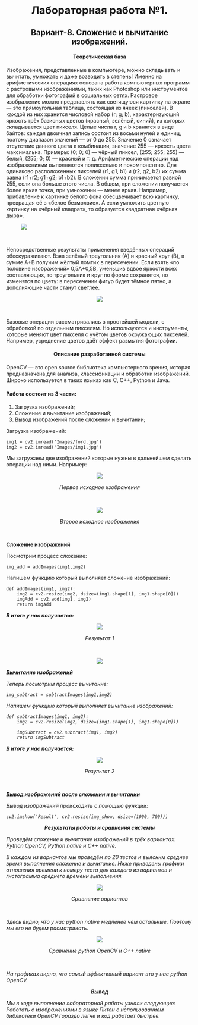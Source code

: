 <h1 align="center">Лабораторная работа №1.</h1>

<h2 align="center">Вариант-8. Сложение и вычитание изображений.</h2>

<h4 align="center">Теоретическая база</h4>

Изображения, представленные в компьютере, можно складывать и вычитать, умножать и даже возводить в степень! Именно на арифметических операциях основана работа компьютерных программ с растровыми изображениями, таких как Photoshop или инструментов для обработки фотографий в социальных сетях.
Растровое изображение можно представлять как светящуюся картинку на экране — это прямоугольная таблица, состоящая из ячеек (пикселей). В каждой из них хранится числовой набор (r; g; b), характеризующий яркость трёх базисных цветов (красный, зелёный, синий), из которых складывается цвет пикселя. Целые числа r, g и b хранятся в виде байтов: каждая двоичная запись состоит из восьми нулей и единиц, поэтому диапазон значений — от 0 до 255. Значение 0 означает отсутствие данного цвета в комбинации, значение 255 — яркость цвета максимальна. Примеры: (0; 0; 0) — чёрный пиксел, (255; 255; 255) — белый, (255; 0; 0) — красный и т. д.
Арифметические операции над изображениями выполняются попиксельно и покомпонентно. Для одинаково расположенных пикселей (r1, g1, b1) и (r2, g2, b2) их сумма равна (r1+r2; g1+g2; b1+b2). В сложении сумма принимается равной 255, если она больше этого числа. В общем, при сложении получается более яркая точка, при умножении — менее яркая. Например, прибавление к картинке белого фона обесцвечивает всю картинку, превращая её в «белое безмолвие». А если умножить цветную картинку на «чёрный квадрат», то образуется квадратная «чёрная дыра».

<figure>
  <p><img src="IMAGES/Рисунок1.png"></p>
  <figcaption align="center"></figcaption>
</figure><br>

Непосредственные результаты применения введённых операций обескураживают. Взяв зелёный треугольник (А) и красный круг (B), в сумме A+B получим жёлтый ломтик в пересечении. Если взять «по половине изображений» 0,5A+0,5B, уменьшив вдвое яркости всех составляющих, то треугольник и круг по форме сохранятся, но изменятся по цвету: в пересечении фигур будет тёмное пятно, а дополняющие части станут светлее.

<figure>
  <p align="center"><img src="IMAGES/Рисунок2.png"></p>
  <figcaption align="center"></figcaption>
</figure><br>

Базовые операции рассматривались в простейшей модели, с обработкой по отдельным пикселям. Но используются и инструменты, которые меняют цвет пикселя с учётом цветов окружающих пикселей. Например, усреднение цветов даёт эффект размытия фотографии.

<h4 align="center">Описание разработанной системы</h4>

OpenCV — это open source библиотека компьютерного зрения, которая предназначена для анализа, классификации и обработки изображений. Широко используется в таких языках как C, C++, Python и Java.

<h4> Работа состоит из 3 части: </h4>

1. Загрузка изображений;
2. Сложение и вычитание изображений;
3. Вывод изображений после сложении и вычитании;

Загрузка изображений:

```
img1 = cv2.imread('Images/ford.jpg')
img2 = cv2.imread('Images/img1.jpg')
```

Мы загружаем две изображений которые нужны в дальнейшем сделать операции над ними. 
Например:

<figure>
  <p align="center"><img src="IMAGES/ford.jpg"></p>
  </figure>
  <p align="center"><i>Первое исходное изображения</i></p><br>

<figure>
  <p align="center"><img src="IMAGES/img1.jpg"></p>
  </figure>
  <p align="center"><i>Второе исходное изображения</i></p><br>

<b>Сложение изображений</b>

Посмотрим процесс сложение:
```
img_add = addImages(img1,img2)
```

Напишем функцию который выполняет сложение изображений:

```
def addImages(img1, img2):
    img2 = cv2.resize(img2, dsize=(img1.shape[1], img1.shape[0]))
    imgAdd = cv2.add(img1, img2)
    return imgAdd
```

<b><i>В итоге у нас получается:</b><i>

<figure>
  <p align="center"><img src="IMAGES/python_opencv_add.jpg"></p>
</figure>
<p align="center"><i>Результат 1</i></p><br>

<figure>
  <p align="center"><img src="IMAGES/add_subtract_pic.jpg"></p>
</figure>

<b>Вычитание изображений</b>

Теперь посмотрим процесс вычитание:

```
img_subtract = subtractImages(img1,img2)
```

Напишем функцию который выполняет вычитание изображений:

```
def subtractImages(img1, img2):
    img2 = cv2.resize(img2, dsize=(img1.shape[1], img1.shape[0]))

    imgSubtract = cv2.subtract(img1, img2)
    return imgSubtract
```

<b><i>В итоге у нас получается:</b><i>

<figure>
  <p align="center"><img src="IMAGES/python_opencv_subtract.jpg"></p>
  </figure>
  <p align="center"><i>Результат 2</i></p><br>

<b>Вывод изображений после сложении и вычитании</b>

Вывод изображений происходить с помощью функции:

```
cv2.imshow('Result', cv2.resize(img_show, dsize=(1000, 700)))
```

<p align="center"><b>Результаты работы и сравнения системы</b></p>

Проведём сложение и вычитание изображений в трёх вариантах: Python OpenCV, Python native и C++ native.

В каждом из вариантов мы проведём по 20 тестов и выясним среднее время выполнения сложение и вычитание. Ниже приведены графики отношения времени к номеру теста для каждого из вариантов и гистограмма среднего времени выполнения.

<figure>
  <p align="center"><img src="IMAGES/Results.png"></p>
 </figure>
  <p align="center"><i>Сравнение вариантов</i></p><br>

  Здесь видно, что у нас python native медленее чем остальные. Поэтому мы его не будем расматривать.

  <figure>
  <p align="center"><img src="IMAGES/Results_2.png"></p>
 </figure>
  <p align="center"><i>Сравнение python OpenCV и  C++ native</i></p><br>

  На графиках видно, что самый эффективный вариант это у нас python OpenCV.

  <p align="center"><b>Вывод</b></p>
  Мы в ходе выполнение лабораторной работы узнали следующие: Работать с изображениями в языке Питон с использованием библиотеки OpenCV гораздо легче и код работает быстрее.
